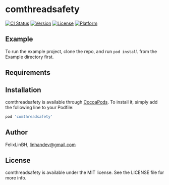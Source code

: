 # comthreadsafety

[![CI Status](https://img.shields.io/travis/FelixLinBH/comthreadsafety.svg?style=flat)](https://travis-ci.org/FelixLinBH/comthreadsafety)
[![Version](https://img.shields.io/cocoapods/v/comthreadsafety.svg?style=flat)](https://cocoapods.org/pods/comthreadsafety)
[![License](https://img.shields.io/cocoapods/l/comthreadsafety.svg?style=flat)](https://cocoapods.org/pods/comthreadsafety)
[![Platform](https://img.shields.io/cocoapods/p/comthreadsafety.svg?style=flat)](https://cocoapods.org/pods/comthreadsafety)

## Example

To run the example project, clone the repo, and run `pod install` from the Example directory first.

## Requirements

## Installation

comthreadsafety is available through [CocoaPods](https://cocoapods.org). To install
it, simply add the following line to your Podfile:

```ruby
pod 'comthreadsafety'
```

## Author

FelixLinBH, linhandev@gmail.com

## License

comthreadsafety is available under the MIT license. See the LICENSE file for more info.
